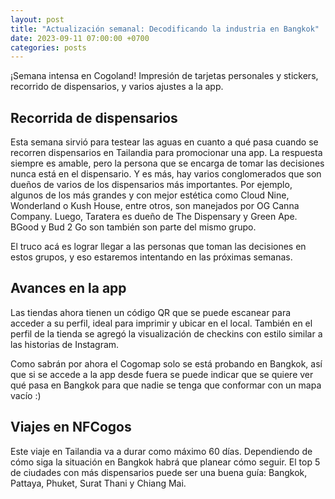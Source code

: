 ```yaml
---
layout: post
title: "Actualización semanal: Decodificando la industria en Bangkok"
date: 2023-09-11 07:00:00 +0700
categories: posts
---
```


¡Semana intensa en Cogoland! Impresión de tarjetas personales y stickers, recorrido de dispensarios, y varios ajustes a la app.

## Recorrida de dispensarios

Esta semana sirvió para testear las aguas en cuanto a qué pasa cuando se recorren dispensarios en Tailandia para promocionar una app. La respuesta siempre es amable, pero la persona que se encarga de tomar las decisiones nunca está en el dispensario. Y es más, hay varios conglomerados que son dueños de varios de los dispensarios más importantes. Por ejemplo, algunos de los más grandes y con mejor estética como Cloud Nine, Wonderland o Kush House, entre otros, son manejados por OG Canna Company. Luego, Taratera es dueño de The Dispensary y Green Ape. BGood y Bud 2 Go son también son parte del mismo grupo.

El truco acá es lograr llegar a las personas que toman las decisiones en estos grupos, y eso estaremos intentando en las próximas semanas.

## Avances en la app

Las tiendas ahora tienen un código QR que se puede escanear para acceder a su perfil, ideal para imprimir y ubicar en el local. También en el perfil de la tienda se agregó la visualización de checkins con estilo similar a las historias de Instagram.

Como sabrán por ahora el Cogomap solo se está probando en Bangkok, así que si se accede a la app desde fuera se puede indicar que se quiere ver qué pasa en Bangkok para que nadie se tenga que conformar con un mapa vacío :)

## Viajes en NFCogos

Este viaje en Tailandia va a durar como máximo 60 días. Dependiendo de cómo siga la situación en Bangkok habrá que planear cómo seguir. El top 5 de ciudades con más dispensarios puede ser una buena guía: Bangkok, Pattaya, Phuket, Surat Thani y Chiang Mai.
